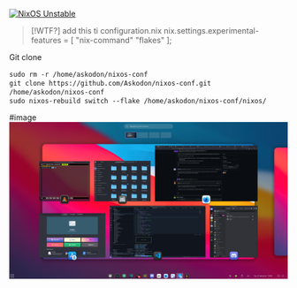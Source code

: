 [![NixOS Unstable](https://img.shields.io/badge/NixOS-24.05-blue.svg?style=flat-square&logo=NixOS&logoColor=white)](https://nixos.org)

> [!WTF?]
> add this ti configuration.nix
> nix.settings.experimental-features = [ "nix-command" "flakes" ];

Git clone
```
sudo rm -r /home/askodon/nixos-conf
git clone https://github.com/Askodon/nixos-conf.git /home/askodon/nixos-conf
sudo nixos-rebuild switch --flake /home/askodon/nixos-conf/nixos/
```
#image
![pre](/screenshot/pre.png)
